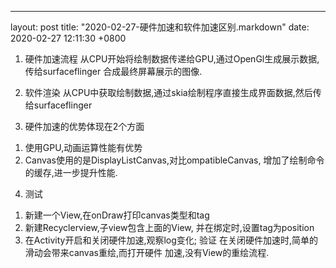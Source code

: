 ---
layout: post
title:  "2020-02-27-硬件加速和软件加速区别.markdown"
date:   2020-02-27 12:11:30 +0800

1. 硬件加速流程
从CPU开始将绘制数据传递给GPU,通过OpenGl生成展示数据,传给surfaceflinger
合成最终屏幕展示的图像.
2. 软件渲染
从CPU中获取绘制数据,通过skia绘制程序直接生成界面数据,然后传给surfaceflinger

3. 硬件加速的优势体现在2个方面
1) 使用GPU,动画运算性能有优势
2) Canvas使用的是DisplayListCanvas,对比ompatibleCanvas,
增加了绘制命令的缓存,进一步提升性能.

4. 测试
1) 新建一个View,在onDraw打印canvas类型和tag
2) 新建Recyclerview,子view包含上面的View,
并在绑定时,设置tag为position
3) 在Activity开启和关闭硬件加速,观察log变化;
验证 在关闭硬件加速时,简单的滑动会带来canvas重绘,而打开硬件
加速,没有View的重绘流程.

